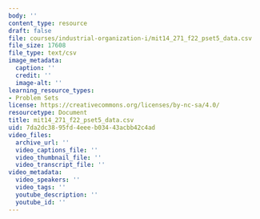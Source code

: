 ```yaml
---
body: ''
content_type: resource
draft: false
file: courses/industrial-organization-i/mit14_271_f22_pset5_data.csv
file_size: 17608
file_type: text/csv
image_metadata:
  caption: ''
  credit: ''
  image-alt: ''
learning_resource_types:
- Problem Sets
license: https://creativecommons.org/licenses/by-nc-sa/4.0/
resourcetype: Document
title: mit14_271_f22_pset5_data.csv
uid: 7da2dc38-95fd-4eee-b034-43acbb42c4ad
video_files:
  archive_url: ''
  video_captions_file: ''
  video_thumbnail_file: ''
  video_transcript_file: ''
video_metadata:
  video_speakers: ''
  video_tags: ''
  youtube_description: ''
  youtube_id: ''
---
```


